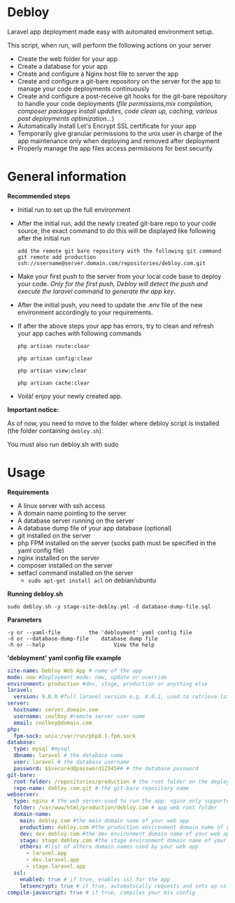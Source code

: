# Debloy
Laravel app deployment made easy with automated environment setup. 

This script, when run, will perform the following actions on your server

- Create the web folder for your app
- Create a database for your app
- Create and configure a Nginx host file to server the app
- Create and configure a git-bare repository on the server for the app to manage your code deployments continuously
- Create and configure a post-receive git hooks for the git-bare repository to handle your code deployments (_file permissions,mix compilation, composer packages install updates, code clean up, caching, various post deployments optimization..._)
- Automatically install Let's Encrypt SSL certificate for your app
- Temporarily give granular permissions to the unix user in charge of the app maintenance only when deploying and removed after deployment
- Properly manage the app files access permissions for best security

# General information
**Recommended steps**

- Initial run to set up the full environment
- After the initial run, add the newly created git-bare repo to your code source, the exact command to do this will be displayed like following after the initial run
    ```
  add the remote git bare repository with the following git command 
  git remote add production ssh://username@server.domain.com/repositories/debloy.com.git
  ```
- Make your first push to the server from your local code base to deploy your code. _Only for the first push, Debloy will detect the push and execute the laravel command to generate the app key_.
- After the initial push, you need to update the .env file of the new environment accordingly to your requirements.
- If after the above steps your app has errors, try to clean and refresh your app caches with following commands

  ```php artisan route:clear```

  ```php artisan config:clear```

  ```php artisan view:clear```

  ```php artisan cache:clear```

- Voilà! enjoy your newly created app.

**Important notice:**

As of now, you need to move to the folder where debloy script is installed (the folder containing `debloy.sh`).

You must also run debloy.sh with sudo

# Usage
**Requirements**
- A linux server with ssh access
- A domain name pointing to the server
- A database server running on the server
- A database dump file of your app database (optional)
- git installed on the server
- php FPM installed on the server (socks path must be specified in the yaml config file)
- nginx installed on the server
- composer installed on the server
- setfacl command installed on the server
  - `sudo apt-get install acl` on debian/ubuntu


**Running debloy.sh**

`sudo debloy.sh -y stage-site-debloy.yml -d database-dump-file.sql` 

**Parameters**

	-y or --yaml-file 		  the 'debloyment' yaml config file
	-d or --database-dump-file 	  database dump file
	-h or --help 	                  View the help 

**'debloyment' yaml config file example**

```yaml
site-name: Debloy Web App # name of the app
mode: new #Deployment mode: new, update or override
environment: production #dev, stage, production or anything else
laravel:
  version: 9.0.0 #full laravel version e.g. 8.0.1, used to retrieve latest .env.example,...
server:
  hostname: server.domain.com
  username: coolboy #remote server user name
  email: coolboy@domain.com
php:
  fpm-sock: unix:/var/run/php8.1-fpm.sock
database:
  type: mysql #mysql
  dbname: laravel # the database name
  user: laravel # the database username
  password: $$secured@password12345## # the database password
git-bare:
  root-folder: /repositories/production # the root folder on the deployment server that contains your git-bare repositories
  repo-name: debloy.com.git # the git-bare repository name
webserver:
  type: nginx # the web server used to run the app: nginx only supported
  folder: /var/www/html/production/debloy.com # app web root folder
  domain-name:
    main: debloy.com #the main domain name of your web app
    production: debloy.com #the production environment domain name of your web app
    dev: dev.debloy.com #the dev environment domain name of your web app
    stage: stage.debloy.com #the stage environment domain name of your web app
    others: #list of others domain names used by your web app
      - laravel.app
      - dev.laravel.app
      - stage.laravel.app
  ssl:
    enabled: true # if true, enables ssl for the app
    letsencrypt: true # it true, automatically requests and sets up ssl from Let's Encrypt authority
compile-javascript: true # if true, compiles your mix config
```
